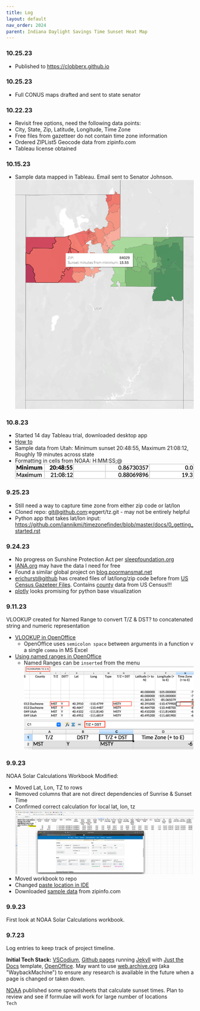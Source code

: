 ```yaml
---
title: Log
layout: default
nav_order: 2024
parent: Indiana Daylight Savings Time Sunset Heat Map
---
```

### 10.25.23
* Published to https://clobberx.github.io

### 10.25.23
* Full CONUS maps drafted and sent to state senator

### 10.22.23
* Revisit free options, need the following data points:
* City, State, Zip, Latitude, Longitude, Time Zone
* Free files from gazetteer do not contain time zone information
* Ordered ZIPList5 Geocode data from zipinfo.com 
* Tableau license obtained

### 10.15.23
* Sample data mapped in Tableau. Email sent to Senator Johnson.
![Alt text](images/image-1.png)

### 10.8.23
* Started 14 day Tableau trial, downloaded desktop app
* [How to](https://kb.tableau.com/articles/howto/map-from-zip-codes)
* Sample data from Utah: Minimum sunset 20:48:55, Maximum 21:08:12, Roughly 19 minutes across state
* Formatting in cells from NOAA: H:MM:SS;@
![Alt text](images/image.png)

### 9.25.23
* Still need a way to capture time zone from either zip code or lat/lon
* Cloned repo: git@github.com:eggert/tz.git - may not be entirely helpful
* Python app that takes lat/lon input: https://github.com/jannikmi/timezonefinder/blob/master/docs/0_getting_started.rst

### 9.24.23
* No progress on Sunshine Protection Act per [sleepfoundation.org](https://www.sleepfoundation.org/sleep-news/latest-updates-daylight-saving-time-legislation-change)
* [IANA.org](https://data.iana.org/time-zones/tz-link.html#web) may have the data I need for free
* Found a similar global project on [blog.poormansmat.net](https://blog.poormansmath.net/the-time-it-takes-to-change-the-time/)
* [erichurst@github](https://gist.github.com/erichurst/7882666) has created files of lat/long/zip code before from [US Census Gazeteer Files](https://www.census.gov/geographies/reference-files/time-series/geo/gazetteer-files.html). Contains [county](https://www.census.gov/geographies/reference-files/time-series/geo/gazetteer-files.html) data from US Census!!!
* [plotly](https://plotly.com/python/choropleth-maps/) looks promising for python base visualization


### 9.11.23
VLOOKUP created for Named Range to convert T/Z & DST? to concatenated string and numeric representation
* [VLOOKUP in OpenOffice](https://wiki.openoffice.org/wiki/Documentation/How_Tos/Calc:_VLOOKUP_function)
    * OpenOffice uses `semicolon space` between arguments in a function v a single `comma` in MS Excel
* [Using named ranges in OpenOffice](https://forum.openoffice.org/en/forum/viewtopic.php?t=2840)
    * Named Ranges can be `inserted` from the menu
![Alt text](images/DSTY.png)
![Alt text](images/range.png)


### 9.9.23
NOAA Solar Calculations Workbook Modified:
* Moved Lat, Lon, TZ to rows
* Removed columns that are not direct dependencies of Sunrise & Sunset Time
* Confirmed correct calculation for local lat, lon, tz   
![Alt text](images/proof1.png)
* Moved workbook to repo
* Changed [paste location in IDE](https://stackoverflow.com/questions/75831497/how-can-i-paste-images-into-my-markdown-files-in-vs-code)
* Downloaded [sample data](https://zipinfo.com/samples/z5llsam.txt) from zipinfo.com


### 9.9.23
First look at NOAA Solar Calculations workbook.

### 9.7.23
Log entries to keep track of project timeline. 

**Initial Tech Stack:** [VSCodium](https://vscodium.com), [Github pages](https://pages.github.com) running [Jekyll](https://jekyllrb.com) with [Just the Docs](https://just-the-docs.github.io/just-the-docs/) template, [OpenOffice](https://www.openoffice.org). May want to use [web.archive.org](https://web.archive.org) (aka "WaybackMachine") to ensure any research is available in the future when a page is changed or taken down.   

[NOAA](https://gml.noaa.gov/grad/solcalc/calcdetails.html) published some spreadsheets that calculate sunset times. Plan to review and see if formulae will work for large number of locations   
`Tech`